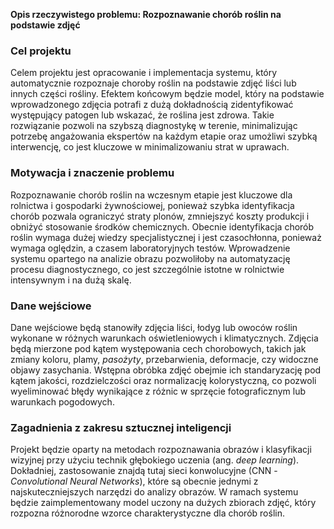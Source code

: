 **Opis rzeczywistego problemu: Rozpoznawanie chorób roślin na podstawie zdjęć**

### Cel projektu
Celem projektu jest opracowanie i implementacja systemu, który automatycznie rozpoznaje choroby roślin na podstawie zdjęć liści lub innych części rośliny. 
Efektem końcowym będzie model, który na podstawie wprowadzonego zdjęcia potrafi z dużą dokładnością zidentyfikować występujący patogen lub wskazać, że roślina jest zdrowa. 
Takie rozwiązanie pozwoli na szybszą diagnostykę w terenie, minimalizując potrzebę angażowania ekspertów na każdym etapie oraz umożliwi szybką interwencję, co jest 
kluczowe w minimalizowaniu strat w uprawach.

### Motywacja i znaczenie problemu
Rozpoznawanie chorób roślin na wczesnym etapie jest kluczowe dla rolnictwa i gospodarki żywnościowej, ponieważ szybka 
identyfikacja chorób pozwala ograniczyć straty plonów, zmniejszyć koszty produkcji i obniżyć stosowanie środków chemicznych. 
Obecnie identyfikacja chorób roślin wymaga dużej wiedzy specjalistycznej i jest czasochłonna, ponieważ wymaga oględzin, a czasem 
laboratoryjnych testów. Wprowadzenie systemu opartego na analizie obrazu pozwoliłoby na automatyzację procesu diagnostycznego, co jest 
szczególnie istotne w rolnictwie intensywnym i na dużą skalę.

### Dane wejściowe
Dane wejściowe będą stanowiły zdjęcia liści, łodyg lub owoców roślin wykonane w różnych warunkach oświetleniowych i klimatycznych. 
Zdjęcia będą mierzone pod kątem występowania cech chorobowych, takich jak zmiany koloru, plamy, $pasożyty$, przebarwienia, deformacje, czy widoczne objawy zasychania. 
Wstępna obróbka zdjęć obejmie ich standaryzację pod kątem jakości, rozdzielczości oraz normalizację kolorystyczną, co pozwoli wyeliminować 
błędy wynikające z różnic w sprzęcie fotograficznym lub warunkach pogodowych.

### Zagadnienia z zakresu sztucznej inteligencji
Projekt będzie oparty na metodach rozpoznawania obrazów i klasyfikacji wizyjnej przy użyciu technik głębokiego uczenia (ang. *deep learning*). 
Dokładniej, zastosowanie znajdą tutaj sieci konwolucyjne (CNN - *Convolutional Neural Networks*), które są obecnie jednymi z najskuteczniejszych narzędzi do analizy obrazów. 
W ramach systemu będzie zaimplementowany model uczony na dużych zbiorach zdjęć, który rozpozna różnorodne wzorce charakterystyczne dla chorób roślin.
